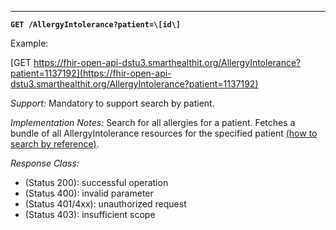 -----------

**`GET /AllergyIntolerance?patient=\[id\]`**

Example:

[GET https://fhir-open-api-dstu3.smarthealthit.org/AllergyIntolerance?patient=1137192](https://fhir-open-api-dstu3.smarthealthit.org/AllergyIntolerance?patient=1137192)

*Support:* Mandatory to support search by patient.

*Implementation Notes:* Search for all allergies for a patient. Fetches a bundle of all AllergyIntolerance resources for the specified patient [(how to search by reference)].

*Response Class:*

-   (Status 200): successful operation
-   (Status 400): invalid parameter
-   (Status 401/4xx): unauthorized request
-   (Status 403): insufficient scope

  [(how to search by reference)]: http://hl7.org/fhir/STU3/search.html#reference
  [`https://fhir-open-api-dstu3.smarthealthit.org/AllergyIntolerance?patient=1137192`]: https://fhir-open-api-dstu3.smarthealthit.org/AllergyIntolerance?patient=1137192
  [(how to search by token)]: http://hl7.org/fhir/STU3/search.html#token
  [Composite Search Parameters]: http://hl7.org/fhir/search.html#combining
  [`https://fhir-open-api-dstu3.smarthealthit.org/AllergyIntolerance?patient=1137192&status=active,unconfirmed,confirmed`]: https://fhir-open-api-dstu3.smarthealthit.org/AllergyIntolerance?patient=1137192&status=active,unconfirmed,confirmed
